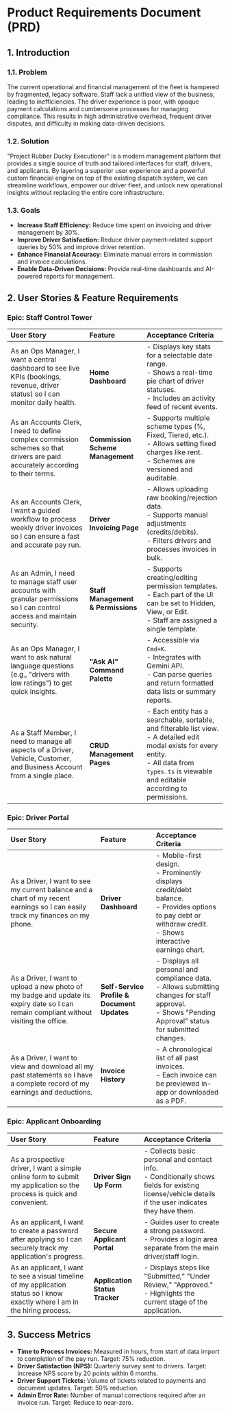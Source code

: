 # Product Requirements Document (PRD)

## 1. Introduction

### 1.1. Problem

The current operational and financial management of the fleet is hampered by fragmented, legacy software. Staff lack a unified view of the business, leading to inefficiencies. The driver experience is poor, with opaque payment calculations and cumbersome processes for managing compliance. This results in high administrative overhead, frequent driver disputes, and difficulty in making data-driven decisions.

### 1.2. Solution

"Project Rubber Ducky Executioner" is a modern management platform that provides a single source of truth and tailored interfaces for staff, drivers, and applicants. By layering a superior user experience and a powerful custom financial engine on top of the existing dispatch system, we can streamline workflows, empower our driver fleet, and unlock new operational insights without replacing the entire core infrastructure.

### 1.3. Goals

*   **Increase Staff Efficiency:** Reduce time spent on invoicing and driver management by 30%.
*   **Improve Driver Satisfaction:** Reduce driver payment-related support queries by 50% and improve driver retention.
*   **Enhance Financial Accuracy:** Eliminate manual errors in commission and invoice calculations.
*   **Enable Data-Driven Decisions:** Provide real-time dashboards and AI-powered reports for management.

## 2. User Stories & Feature Requirements

### Epic: Staff Control Tower

| User Story                                                                                                                     | Feature                                        | Acceptance Criteria                                                                                                                              |
| :----------------------------------------------------------------------------------------------------------------------------- | :--------------------------------------------- | :----------------------------------------------------------------------------------------------------------------------------------------------- |
| As an Ops Manager, I want a central dashboard to see live KPIs (bookings, revenue, driver status) so I can monitor daily health. | **Home Dashboard**                             | - Displays key stats for a selectable date range.<br>- Shows a real-time pie chart of driver statuses.<br>- Includes an activity feed of recent events. |
| As an Accounts Clerk, I need to define complex commission schemes so that drivers are paid accurately according to their terms.    | **Commission Scheme Management**               | - Supports multiple scheme types (%, Fixed, Tiered, etc.).<br>- Allows setting fixed charges like rent.<br>- Schemes are versioned and auditable.     |
| As an Accounts Clerk, I want a guided workflow to process weekly driver invoices so I can ensure a fast and accurate pay run.      | **Driver Invoicing Page**                      | - Allows uploading raw booking/rejection data.<br>- Supports manual adjustments (credits/debits).<br>- Filters drivers and processes invoices in bulk. |
| As an Admin, I need to manage staff user accounts with granular permissions so I can control access and maintain security.        | **Staff Management & Permissions**             | - Supports creating/editing permission templates.<br>- Each part of the UI can be set to Hidden, View, or Edit.<br>- Staff are assigned a single template. |
| As an Ops Manager, I want to ask natural language questions (e.g., "drivers with low ratings") to get quick insights.              | **"Ask AI" Command Palette**                   | - Accessible via `Cmd+K`.<br>- Integrates with Gemini API.<br>- Can parse queries and return formatted data lists or summary reports.          |
| As a Staff Member, I need to manage all aspects of a Driver, Vehicle, Customer, and Business Account from a single place.         | **CRUD Management Pages**                      | - Each entity has a searchable, sortable, and filterable list view.<br>- A detailed edit modal exists for every entity.<br>- All data from `types.ts` is viewable and editable according to permissions. |

### Epic: Driver Portal

| User Story                                                                                                                             | Feature                                    | Acceptance Criteria                                                                                                                                           |
| :------------------------------------------------------------------------------------------------------------------------------------- | :----------------------------------------- | :------------------------------------------------------------------------------------------------------------------------------------------------------------ |
| As a Driver, I want to see my current balance and a chart of my recent earnings so I can easily track my finances on my phone.          | **Driver Dashboard**                       | - Mobile-first design.<br>- Prominently displays credit/debt balance.<br>- Provides options to pay debt or withdraw credit.<br>- Shows interactive earnings chart. |
| As a Driver, I want to upload a new photo of my badge and update its expiry date so I can remain compliant without visiting the office. | **Self-Service Profile & Document Updates**  | - Displays all personal and compliance data.<br>- Allows submitting changes for staff approval.<br>- Shows "Pending Approval" status for submitted changes.    |
| As a Driver, I want to view and download all my past statements so I have a complete record of my earnings and deductions.              | **Invoice History**                        | - A chronological list of all past invoices.<br>- Each invoice can be previewed in-app or downloaded as a PDF.                                            |

### Epic: Applicant Onboarding

| User Story                                                                                                                  | Feature                               | Acceptance Criteria                                                                                                                                  |
| :-------------------------------------------------------------------------------------------------------------------------- | :------------------------------------ | :--------------------------------------------------------------------------------------------------------------------------------------------------- |
| As a prospective driver, I want a simple online form to submit my application so the process is quick and convenient.         | **Driver Sign Up Form**               | - Collects basic personal and contact info.<br>- Conditionally shows fields for existing license/vehicle details if the user indicates they have them. |
| As an applicant, I want to create a password after applying so I can securely track my application's progress.               | **Secure Applicant Portal**           | - Guides user to create a strong password.<br>- Provides a login area separate from the main driver/staff login.                                     |
| As an applicant, I want to see a visual timeline of my application status so I know exactly where I am in the hiring process. | **Application Status Tracker**        | - Displays steps like "Submitted," "Under Review," "Approved."<br>- Highlights the current stage of the application.                                   |

## 3. Success Metrics

*   **Time to Process Invoices:** Measured in hours, from start of data import to completion of the pay run. Target: 75% reduction.
*   **Driver Satisfaction (NPS):** Quarterly survey sent to drivers. Target: Increase NPS score by 20 points within 6 months.
*   **Driver Support Tickets:** Volume of tickets related to payments and document updates. Target: 50% reduction.
*   **Admin Error Rate:** Number of manual corrections required after an invoice run. Target: Reduce to near-zero.
